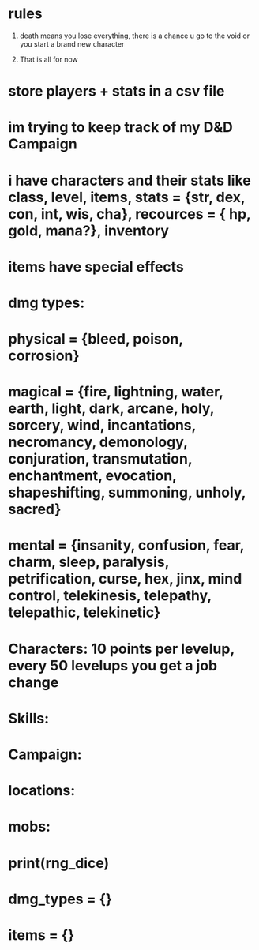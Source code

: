 # rules

1. death means you lose everything,
   there is a chance u go to the void
   or you start a brand new character

2. That is all for now

# store players + stats in a csv file

# im trying to keep track of my D&D Campaign

# i have characters and their stats like class, level, items, stats = {str, dex, con, int, wis, cha}, recources = { hp, gold, mana?}, inventory

# items have special effects

# dmg types:

# physical = {bleed, poison, corrosion}

# magical = {fire, lightning, water, earth, light, dark, arcane, holy, sorcery, wind, incantations, necromancy, demonology, conjuration, transmutation, enchantment, evocation, shapeshifting, summoning, unholy, sacred}

# mental = {insanity, confusion, fear, charm, sleep, paralysis, petrification, curse, hex, jinx, mind control, telekinesis, telepathy, telepathic, telekinetic}

# Characters: 10 points per levelup, every 50 levelups you get a job change

# Skills:

# Campaign:

# locations:

# mobs:

# print(rng_dice)

# dmg_types = {}

# items = {}
